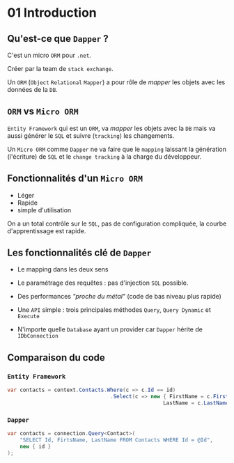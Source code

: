 # 01 Introduction

## Qu'est-ce que `Dapper` ?

C'est un micro `ORM` pour `.net`.

Créer par la team de `stack exchange`.

Un `ORM` (`Object` `Relational` `Mapper`) a pour rôle de *mapper* les objets avec les données de la `DB`.



## `ORM` vs `Micro ORM`

`Entity Framework` qui est un `ORM`, va *mapper* les objets avec la `DB` mais va aussi générer le `SQL` et suivre (`tracking`) les changements.

Un `Micro ORM` comme `Dapper` ne va faire que le `mapping` laissant la génération (l'écriture) de `SQL` et le `change tracking` à la charge du développeur.



## Fonctionnalités d'un `Micro ORM`

- Léger
- Rapide
- simple d'utilisation

On a un total contrôle sur le `SQL`, pas de configuration compliquée, la courbe d'apprentissage est rapide.



## Les fonctionnalités clé de `Dapper`

- Le mapping dans les deux sens
- Le paramétrage des requêtes : pas d'injection `SQL` possible.
- Des performances *"proche du métal"* (code de bas niveau plus rapide)
- Une `API` simple : trois principales méthodes `Query`, `Query Dynamic` et `Execute`

- N'importe quelle `Database` ayant un provider car `Dapper` hérite de `IDbConnection`



## Comparaison du code

### `Entity Framework`

```cs
var contacts = context.Contacts.Where(c => c.Id == id)
    							 .Select(c => new { FirstName = c.FirstName,
                                                  LastName = c.LastName });
```



### `Dapper`

```cs
var contacts = connection.Query<Contact>(
	"SELECT Id, FirtsName, LastName FROM Contacts WHERE Id = @Id",
    new { id }
);
```

